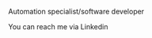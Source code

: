 Automation specialist/software developer

You can reach me via Linkedin

<!---
OH1GIU-P/OH1GIU-P is a ✨ special ✨ repository because its `README.md` (this file) appears on your GitHub profile.
You can click the Preview link to take a look at your changes.
--->
